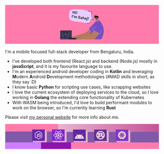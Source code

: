 ![SahajR](https://github.com/SahajR/SahajR/blob/master/resources/banner_github_pink.png)

I'm a mobile focused full-stack developer from Bengaluru, India.

- I've developed both frontend (React.js) and backend (Node.js) mostly in __javaScript__, and it is my favourite language to use.
- I'm an experienced android developer coding in __Kotlin__ and leveraging **M**odern **A**ndroid **D**evelopment methodologies (#MAD skills in short, as they say :D)
- I know basic __Python__ for scripting use cases, like scrapping websites
- I love the current ecosystem of deploying services to the cloud, so I love working in __Golang__ the extending core functionality of Kubernetes
- With WASM being introduced, I'd love to build performant modules to work on the browser, so I'm currently learning __Rust__

Please visit [my personal website](https://about.sahajr.com) for more info about me.

![Interests](https://github.com/SahajR/SahajR/blob/master/resources/interests_1.png)
